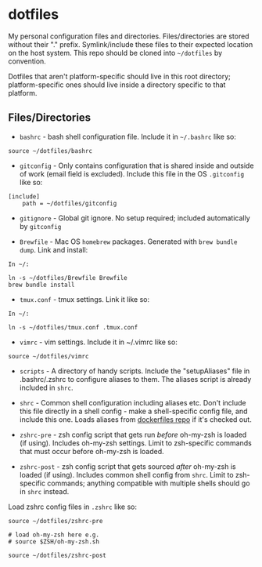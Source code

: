 # dotfiles

My personal configuration files and directories. Files/directories are stored without their "." prefix. Symlink/include these files to their expected location on the host system. This repo should be cloned into `~/dotfiles` by convention.

Dotfiles that aren't platform-specific should live in this root directory; platform-specific ones should live inside a directory specific to that platform.

## Files/Directories

* `bashrc` - bash shell configuration file. Include it in `~/.bashrc` like so:

```
source ~/dotfiles/bashrc
```

* `gitconfig` - Only contains configuration that is shared inside and outside of work (email field is excluded). Include this file in the OS `.gitconfig` like so:

```
[include]
    path = ~/dotfiles/gitconfig
```

* `gitignore` - Global git ignore. No setup required; included automatically by `gitconfig`

* `Brewfile` - Mac OS `homebrew` packages. Generated with `brew bundle dump`. Link and install:

```
In ~/:

ln -s ~/dotfiles/Brewfile Brewfile
brew bundle install
```

* `tmux.conf` - tmux settings. Link it like so:

```
In ~/:

ln -s ~/dotfiles/tmux.conf .tmux.conf
```

* `vimrc` - vim settings. Include it in ~/.vimrc like so:

```
source ~/dotfiles/vimrc
```

* `scripts` - A directory of handy scripts. Include the "setupAliases" file in .bashrc/.zshrc to configure aliases to them. The aliases script is already included in `shrc`.

* `shrc` - Common shell configuration including aliases etc. Don't include this file directly in a shell config - make a shell-specific config file, and include this one. Loads aliases from [dockerfiles repo](https://github.com/ultrafez/dockerfiles) if it's checked out.

* `zshrc-pre` - zsh config script that gets run _before_ oh-my-zsh is loaded (if using). Includes oh-my-zsh settings. Limit to zsh-specific commands that must occur before oh-my-zsh is loaded.

* `zshrc-post` - zsh config script that gets sourced _after_ oh-my-zsh is loaded (if using). Includes common shell config from `shrc`. Limit to zsh-specific commands; anything compatible with multiple shells should go in `shrc` instead.

Load zshrc config files in `.zshrc` like so:

```
source ~/dotfiles/zshrc-pre

# load oh-my-zsh here e.g.
# source $ZSH/oh-my-zsh.sh

source ~/dotfiles/zshrc-post
```
